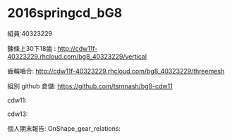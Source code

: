 # 2016springcd_bG8

組員:40323229

鍊條上30下18齒 : http://cdw11f-40323229.rhcloud.com/bg8_40323229/vertical

齒輪嚙合: http://cdw11f-40323229.rhcloud.com/bg8_40323229/threemesh

組別 github 倉儲: https://github.com/tsrnnash/bg8-cdw11

cdw11:

cdw13:

個人期末報告: OnShape_gear_relations: